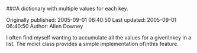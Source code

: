 ###A dictionary with multiple values for each key.

Originally published: 2005-09-01 06:40:50
Last updated: 2005-09-01 06:40:50
Author: Allen Downey

I often find myself wanting to accumulate all the values for a given\nkey in a list.  The mdict class provides a simple implementation of\nthis feature.